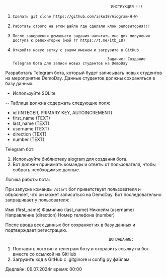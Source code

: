                                                    ИНСТРУКЦИЯ !!!

1. ```Сделать git clone https://github.com/isko18/Aiogram-H-W-```

2. ```Работать строго на этом файле где сделали клон репозитория!!!```

3. ```После завершения домашнего задания написать мне для получения доступа к репохиторию (мой тг https://t.me/itb_18)```

4. ```Откройте новую ветку с вашим именем и загрузите в GitHub```


                                                 Задание: Создание Telegram бота для записи новых студентов на DemoDay

Разработать Telegram бота, который будет записывать новых студентов на мероприятие DemoDay. Данные студентов должны сохраняться в базу данных.

- Используйте SQLite

-- Таблица должна содержать следующие поля:

- id (INTEGER, PRIMARY KEY, AUTOINCREMENT)
- first_name (TEXT)
- last_name (TEXT)
- username (TEXT)
- direction (TEXT)
- number (TEXT)


Telegram бот:

1. Используйте библиотеку aiogram для создания бота.
2. Бот должен принимать команды и ответы от пользователя, чтобы собрать необходимые данные.
 

Логика работы бота:

При запуске команды ```/start``` бот приветствует пользователя и объясняет, что он может записаться на DemoDay.
Бот последовательно запрашивает у пользователя:

Имя (first_name)
Фамилию (last_name)
Никнейм (username)
Направление (direction)
Номер телефона (number)

После ввода всех данных бот сохраняет их в базу данных и подтверждает регистрацию.

 
                                                  ДОПЗАДАНИЕ:
 1. Поставить логотип к телеграм боту и отправить ссылку на бот вместе со ссылкой на GitHub
 2. Загрузить код в GitHub с .gitginore и config.py файлам

Дедлайн: 09.07.2024г 
время: 00:00
